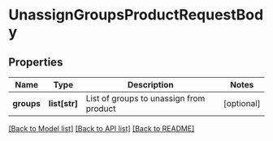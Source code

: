# UnassignGroupsProductRequestBody

## Properties
Name | Type | Description | Notes
------------ | ------------- | ------------- | -------------
**groups** | **list[str]** | List of groups to unassign from product | [optional] 

[[Back to Model list]](../README.md#documentation-for-models) [[Back to API list]](../README.md#documentation-for-api-endpoints) [[Back to README]](../README.md)


